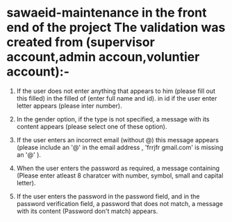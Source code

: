 # sawaeid-maintenance in the front end of the project The validation was created from (supervisor account,admin accoun,voluntier account):-

1. If the user does not enter anything that appears to him (please fill out this filled) in the filled of (enter full name and id).
in id if the user enter letter appears (please inter number).

2. In the gender option, if the type is not specified, a message with its content appears (please select one of these option).

3. If the user enters an incorrect email (without @) this message appears (please include an '@' in the email address , 'frrjfr gmail.com' is missing an '@' ).

4. When the user enters the password as required, a message containing (Please enter atleast 8 charatcer with number, symbol, small and
capital letter).

5. If the user enters the password in the password field, and in the password verification field, a password that does not match, a message with its content (Password don't match) appears.
